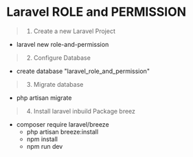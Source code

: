 # Laravel ROLE and PERMISSION 

>1. Create a new Laravel Project 
 -  laravel new role-and-permission

>2. Configure Database 
 -  create database "laravel_role_and_permission"

>3. Migrate database
 - php artisan migrate

>4. Install laravel inbuild Package breez
 -  composer require laravel/breeze
    - php artisan breeze:install
    - npm install
    - npm run dev
